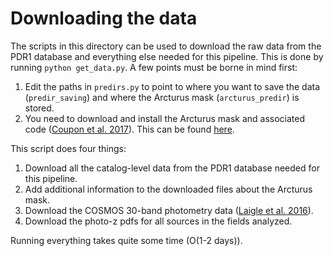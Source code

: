 # Downloading the data

The scripts in this directory can be used to download the raw data from the PDR1 database and everything else needed for this pipeline. 
This is done by running `python get_data.py`. A few points must be borne in mind first:
1. Edit the paths in `predirs.py` to point to where you want to save the data (`predir_saving`) and where the Arcturus mask (`arcturus_predir`) is stored.
2. You need to download and install the Arcturus mask and associated code ([Coupon et al. 2017](https://arxiv.org/abs/1705.00622)). This can be found [here](ftp://obsftp.unige.ch/pub/coupon/brightStarMasks/HSC-SSP/HSC-SSP_brightStarMask_Arcturus.tgz).

This script does four things:
1. Download all the catalog-level data from the PDR1 database needed for this pipeline.
2. Add additional information to the downloaded files about the Arcturus mask.
3. Download the COSMOS 30-band photometry data ([Laigle et al. 2016](https://arxiv.org/abs/1604.02350)).
4. Download the photo-z pdfs for all sources in the fields analyzed.

Running everything takes quite some time (O(1-2 days)).
